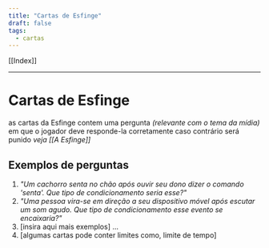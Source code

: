 ```yaml
---
title: "Cartas de Esfinge"
draft: false
tags:
  - cartas
---
```

[[Index]]

---

# Cartas de Esfinge

as cartas da Esfinge contem uma pergunta _(relevante com o tema da mídia)_  
em que o jogador deve responde-la corretamente caso contrário será punido _veja [[A Esfinge]]_


## Exemplos de perguntas

1. _"Um cachorro senta no chão após ouvir seu dono dizer o comando 'senta'. Que tipo de condicionamento seria esse?"_
2. _"Uma pessoa vira-se em direção a seu dispositivo móvel após escutar um som agudo. Que tipo de condicionamento esse evento se encaixaria?"_
3. \[insira aqui mais exemplos] ...
4. \[algumas cartas pode conter limites como, limite de tempo]